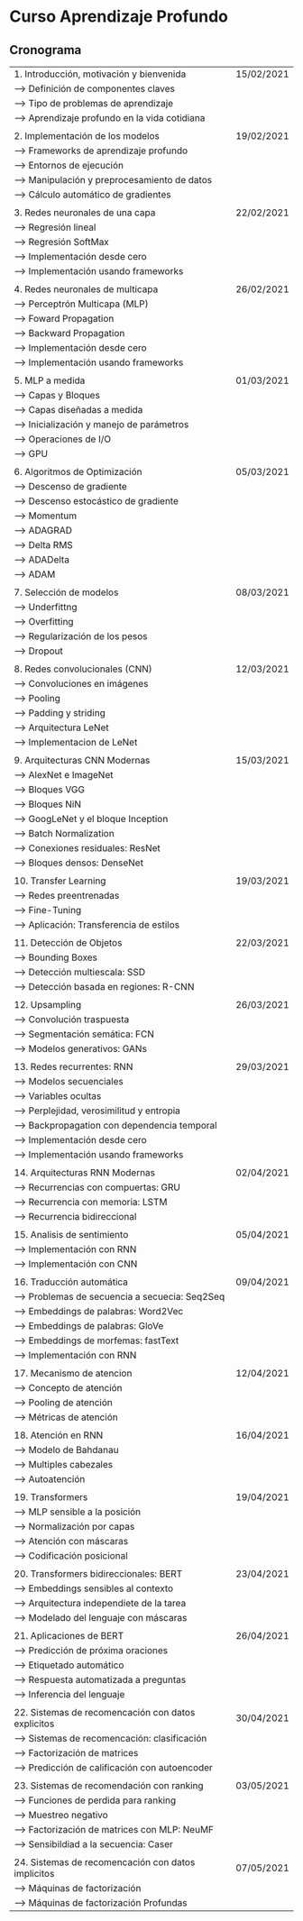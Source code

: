 # Curso Aprendizaje Profundo
## Cronograma

| |  |
|---|---|
|1. Introducción, motivación y bienvenida |15/02/2021|
| --> Definición de componentes claves| |
| --> Tipo de problemas de aprendizaje| |
| --> Aprendizaje profundo en la vida cotidiana| |
|||
|2. Implementación de los modelos |19/02/2021|
| --> Frameworks de aprendizaje profundo||
| --> Entornos de ejecución||
| --> Manipulación y preprocesamiento de datos||
| --> Cálculo automático de gradientes||
|||
|3. Redes neuronales de una capa|22/02/2021|
| --> Regresión lineal||
| --> Regresión SoftMax||
| --> Implementación desde cero||
| --> Implementación usando frameworks||
|||
|4. Redes neuronales de multicapa|26/02/2021|
| --> Perceptrón Multicapa (MLP)||
| --> Foward Propagation||
| --> Backward Propagation||
| --> Implementación desde cero||
| --> Implementación usando frameworks||
|||
|5. MLP a medida|01/03/2021|
| --> Capas y Bloques||
| --> Capas diseñadas a medida||
| --> Inicialización y manejo de parámetros||
| --> Operaciones de I/O||
| --> GPU||
|||
|6. Algoritmos de Optimización|05/03/2021|
| --> Descenso de gradiente||
| --> Descenso estocástico de gradiente||
| --> Momentum||
| --> ADAGRAD||
| --> Delta RMS||
| --> ADADelta||
| --> ADAM||
|||
|7. Selección de modelos|08/03/2021|
| --> Underfittng||
| --> Overfitting||
| --> Regularización de los pesos||
| --> Dropout||
|||
|8. Redes convolucionales (CNN)|12/03/2021|
| --> Convoluciones en imágenes||
| --> Pooling||
| --> Padding y striding||
| --> Arquitectura LeNet||
| --> Implementacion de LeNet||
|||
|9. Arquitecturas CNN Modernas|15/03/2021|
| --> AlexNet e ImageNet||
| --> Bloques VGG||
| --> Bloques NiN||
| --> GoogLeNet y el bloque Inception||
| --> Batch Normalization||
| --> Conexiones residuales: ResNet||
| --> Bloques densos: DenseNet||
|||
|10. Transfer Learning|19/03/2021|
| --> Redes preentrenadas||
| --> Fine-Tuning||
| --> Aplicación: Transferencia de estilos||
|||
|11. Detección de Objetos|22/03/2021|
| --> Bounding Boxes||
| --> Detección multiescala: SSD||
| --> Detección basada en regiones: R-CNN||
|||
|12. Upsampling |26/03/2021|
| --> Convolución traspuesta||
| --> Segmentación semática: FCN||
| --> Modelos generativos: GANs||
|||
|13. Redes recurrentes: RNN|29/03/2021|
| --> Modelos secuenciales||
| --> Variables ocultas||
| --> Perplejidad, verosimilitud y entropia||
| --> Backpropagation con dependencia temporal||
| --> Implementación desde cero||
| --> Implementación usando frameworks||
|||
|14. Arquitecturas RNN Modernas|02/04/2021|
| --> Recurrencias con compuertas: GRU||
| --> Recurrencia con memoria: LSTM||
| --> Recurrencia bidireccional||
|||
|15. Analisis de sentimiento|05/04/2021|
| --> Implementación con RNN||
| --> Implementación con CNN||
|||
|16. Traducción automática|09/04/2021|
| --> Problemas de secuencia a secuecia: Seq2Seq||
| --> Embeddings de palabras: Word2Vec||
| --> Embeddings de palabras: GloVe||
| --> Embeddings de morfemas: fastText||
| --> Implementación con RNN||
|||
|17. Mecanismo de atencion|12/04/2021|
| --> Concepto de atención||
| --> Pooling de atención||
| --> Métricas de atención||
|||
|18. Atención en RNN|16/04/2021|
| --> Modelo de Bahdanau||
| --> Multiples cabezales||
| --> Autoatención|| <-- revisar nombre
|||
|19. Transformers|19/04/2021|
| --> MLP sensible a la posición||
| --> Normalización por capas||
| --> Atención con máscaras||
| --> Codificación posicional||
|||
|20. Transformers bidireccionales: BERT|23/04/2021|
| --> Embeddings sensibles al contexto||
| --> Arquitectura independiete de la tarea||
| --> Modelado del lenguaje con máscaras||
|||
|21. Aplicaciones de BERT|26/04/2021|
| --> Predicción de próxima oraciones||
| --> Etiquetado automático||
| --> Respuesta automatizada a preguntas||
| --> Inferencia del lenguaje||
|||
|22. Sistemas de recomencación con datos explicitos|30/04/2021|
| --> Sistemas de recomencación: clasificación ||
| --> Factorización de matrices||
| --> Predicción de calificación con autoencoder||
|||
|23. Sistemas de recomendación con ranking|03/05/2021|
| --> Funciones de perdida para ranking||
| --> Muestreo negativo||
| --> Factorización de matrices con MLP: NeuMF||
| --> Sensibildiad a la secuencia:  Caser||
|||
|24. Sistemas de recomencación con datos implicitos|07/05/2021|
| --> Máquinas de factorización||
| --> Máquinas de factorización Profundas||

